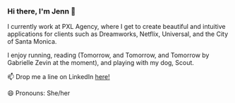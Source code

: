 ### Hi there, I'm Jenn 👋

I currently work at PXL Agency, where I get to create beautiful and intuitive applications for clients such as Dreamworks, Netflix, Universal, and the City of Santa Monica.

I enjoy running, reading (Tomorrow, and Tomorrow, and Tomorrow by Gabrielle Zevin at the moment), and playing with my dog, Scout. 

📫  Drop me a line on LinkedIn [here!](https://www.linkedin.com/in/jenniferherrarte/)

😄  Pronouns: She/her





